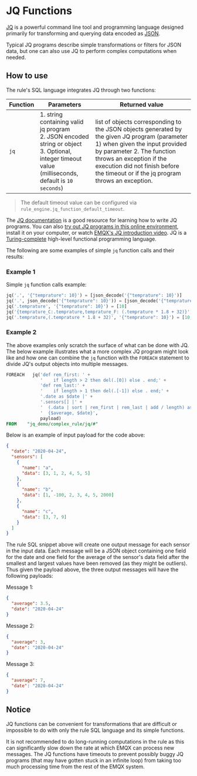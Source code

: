 # JQ Functions

[JQ](https://stedolan.github.io/jq/) is a powerful command line tool and
programming language designed primarily for transforming and querying data
encoded as [JSON](https://www.json.org/json-en.html).

Typical JQ programs describe simple
transformations or filters for JSON data, but one can also use JQ to perform
complex computations when needed.

## How to use

The rule's SQL language integrates JQ through two functions:

| Function | Parameters                                                                                                     | Returned value                                                                                                                                                                                                                                                                |
| -------- | -------------------------------------------------------------------------------------------------------------- | ----------------------------------------------------------------------------------------------------------------------------------------------------------------------------------------------------------------------------------------------------------------------------- |
| `jq`     | 1. string containing valid jq program<br/> 2. JSON encoded string or object <br/>3. Optional, integer timeout value (milliseconds, default is `10 seconds`) | list of objects corresponding to the JSON objects generated by the given JQ program (parameter 1) when given the input provided by parameter 2. The function throws an exception if the execution did not finish before the timeout or if the jq program throws an exception. |

> The default timeout value can be configured via `rule_engine.jq_function_default_timeout`.

The [JQ documentation](https://stedolan.github.io/jq/manual/) is a good
resource for learning how to write JQ programs. You can also
[try out JQ programs in this online environment](https://jqplay.org/), install it on your
computer, or watch [EMQX's JQ introduction video](https://www.youtube.com/watch?v=_GwF8zvhNcQ). JQ is a
[Turing-complete](https://en.wikipedia.org/wiki/Turing_completeness) high-level
functional programming language.

The following are some examples of simple `jq` function calls
and their results:

### Example 1

Simple `jq` function calls example:

```SQL
jq('.', '{"temprature": 10}') = [json_decode('{"temprature": 10}')]
jq('.', json_decode('{"temprature": 10}')) = [json_decode('{"temprature": 10}')]
jq('.temprature', '{"temprature": 10}') = [10]
jq('{temprature_C:.temprature,temprature_F: (.temprature * 1.8 + 32)}', '{"temprature": 10}') = [json_decode('{"temprature_C": 10, "temprature_F": 50}')]
jq('.temprature,(.temprature * 1.8 + 32)', '{"temprature": 10}') = [10, 50]
```

### Example 2

The above examples only scratch the surface of what can be done with JQ. The
below example illustrates what a more complex JQ program might look like and
how one can combine the `jq` function with the `FOREACH` statement to divide
JQ's output objects into multiple messages.

```sql
FOREACH   jq('def rem_first: ' +
             '    if length > 2 then del(.[0]) else . end;' +
             'def rem_last:' +
             '    if length > 1 then del(.[-1]) else . end;' +
             '.date as $date |' +
             '.sensors[] |' +
             '  (.data | sort | rem_first | rem_last | add / length) as $average |' +
             '  {$average, $date}',
             payload)
FROM    "jq_demo/complex_rule/jq/#"
```

Below is an example of input payload for the code above:

```json
{
  "date": "2020-04-24",
  "sensors": [
    {
      "name": "a",
      "data": [3, 1, 2, 4, 5, 5]
    },
    {
      "name": "b",
      "data": [1, -100, 2, 3, 4, 5, 2000]
    },
    {
      "name": "c",
      "data": [3, 7, 9]
    }
  ]
}
```

The rule SQL snippet above will create one output message for each
sensor in the input data. Each message will be a JSON object containing
one field for the date and one field for the average of the sensor's data field
after the smallest and largest values have been removed (as they might be
outliers). Thus given the payload above, the three output messages will have
the following payloads:

Message 1:

```json
{
  "average": 3.5,
  "date": "2020-04-24"
}
```

Message 2:

```json
{
  "average": 3,
  "date": "2020-04-24"
}
```

Message 3:

```json
{
  "average": 7,
  "date": "2020-04-24"
}
```

## Notice

JQ functions can be convenient for transformations that are
difficult or impossible to do with only the rule SQL language and its
simple functions.

It is not recommended to do long-running computations in the rule as this can significantly slow
down the rate at which EMQX can process new messages. The JQ functions have
timeouts to prevent possibly buggy JQ programs (that may have gotten stuck in
an infinite loop) from taking too much processing time from the rest of the
EMQX system.
